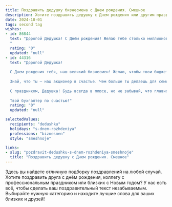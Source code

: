 ```yaml
---
title: Поздравить дедушку бизнесмена c Днем рождения. Смешное
description: Хотите поздравить дедушку c Днем рождения или другим праздником? Наш ИИ создаст незабываемое поздравление, а вы обязательно выделитесь среди других.  
date: 2024-10-01
tags: second tag
wishes:
- id: 86844
  text: "Дорогой Дедушка! С Днём рождения! Желаю тебе столько миллионов, чтобы ты смог купить не только яхту, но и целую армию специалистов по чистке этой яхты от следов твоего внука (шутка, конечно!).  Пусть твой бизнес процветает, как пышный огород после обильного дождя, а конкуренты завидуют молча, из-за завала из собственных неудач!  Здоровья тебе крепкого, как бетонный фундамент твоей бизнес-империи, и настроения – веселее, чем отчёт о рекордной прибыли!
  "
  rating: "0"
  updated: "null"
- id: 44316
  text: "Дорогой Дедушка!
  
  С Днем рождения тебя, наш великий бизнесмен! Желаю, чтобы твои бюджеты всегда сходились, а прибыли только росли, как твоя коллекция шуток! Пусть каждый проект будет как хорошая шутка — понятен всем, но всегда с неожиданным поворотом.
  
  Знай, что ты — наш акционер в счастье. Чем больше ты делаешь для семьи, тем больше дивидендов в любви и уважении! Желаю удачных сделок, льготных условий от судьбы и чтобы на твоем пути не встречались конкуренты — только верные друзья на инвестиций в радость!
  
  С праздником, Дедушка! Будь всегда в плюсе, но не забывай, что главное в жизни — не бизнес, а улыбка на лице!
  
  Твой бухгалтер по счастью!"
  rating: "0"
  updated: "null"

selectedValues:
  recipients: "dedushku"
  holidays: "s-dnem-rozhdeniya"
  professions: "biznesmen"
  style: "smeshnoje"

links:
- slug: "pozdravit-dedushku-s-dnem-rozhdeniya-smeshnoje"
  title: "Поздравить дедушку c Днем рождения. Смешное"
---
```


Здесь вы найдете отличную подборку поздравлений на любой случай.
Хотите поздравить друга с днём рождения, коллегу с профессиональным праздником или близких с Новым годом? У нас есть всё, чтобы сделать ваш поздравительный текст незабываемым. Выбирайте нужную категорию и находите лучшие слова для ваших близких и друзей!
